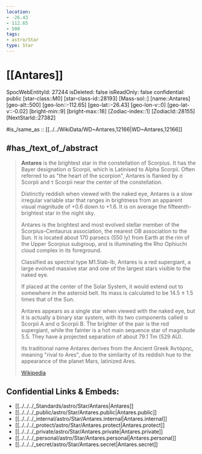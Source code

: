 ```yaml
---
location:
- -26.43
- 112.65
- 500
tags:
- astro/Star
type: Star
---
```


# [[Antares]] 


SpocWebEntityId: 27244
isDeleted: false
isReadOnly: false
confidential: public
[star-class::M0]
[star-class-id::28193]
[Mass-sol::]
[name::Antares]
[geo-alt::500]
[geo-lon::-112.65]
[geo-lat::-26.43]
[geo-lon-v::0]
[geo-lat-v::-0.02]
[bright-min::9]
[bright-max::18]
[Zodiac-index::1]
[ZodiacId::28155]
[NextStarId::27382]

#is_/same_as :: [[../../WikiData/WD~Antares,12166|WD~Antares,12166]] 


## #has_/text_of_/abstract 

> **Antares** is the brightest star in the constellation of Scorpius. 
> It has the Bayer designation α Scorpii, which is Latinised to Alpha Scorpii. 
> Often referred to as "the heart of the scorpion", 
> Antares is flanked by σ Scorpii and τ Scorpii near the center of the constellation. 
> 
> Distinctly reddish when viewed with the naked eye, Antares is a slow irregular variable star 
> that ranges in brightness from an apparent visual magnitude of +0.6 down to +1.6. 
> It is on average the fifteenth-brightest star in the night sky. 
> 
> Antares is the brightest and most evolved stellar member of the Scorpius–Centaurus association, 
> the nearest OB association to the Sun. 
> It is located about 170 parsecs (550 ly) from Earth at the rim of the Upper Scorpius subgroup, 
> and is illuminating the Rho Ophiuchi cloud complex in its foreground.
>
> Classified as spectral type M1.5Iab-Ib, Antares is a red supergiant, 
> a large evolved massive star and one of the largest stars visible to the naked eye. 
> 
> If placed at the center of the Solar System, it would extend out to somewhere in the asteroid belt. 
> Its mass is calculated to be 14.5 ± 1.5 times that of the Sun. 
> 
> Antares appears as a single star when viewed with the naked eye, 
> but it is actually a binary star system, with its two components called α Scorpii A and α Scorpii B. 
> The brighter of the pair is the red supergiant, while the fainter is a hot main sequence star of magnitude 5.5. 
> They have a projected separation of about 79.1 Tm (529 AU).
>
> Its traditional name Antares derives from the Ancient Greek Ἀντάρης, meaning "rival to Ares", 
> due to the similarity of its reddish hue to the appearance of the planet Mars, latinized Ares.
>
> [Wikipedia](https://en.wikipedia.org/wiki/Antares) 

## Confidential Links & Embeds: 
- [[../../../_Standards/astro/Star/Antares|Antares]] 
- [[../../../_public/astro/Star/Antares.public|Antares.public]] 
- [[../../../_internal/astro/Star/Antares.internal|Antares.internal]] 
- [[../../../_protect/astro/Star/Antares.protect|Antares.protect]] 
- [[../../../_private/astro/Star/Antares.private|Antares.private]] 
- [[../../../_personal/astro/Star/Antares.personal|Antares.personal]] 
- [[../../../_secret/astro/Star/Antares.secret|Antares.secret]]

